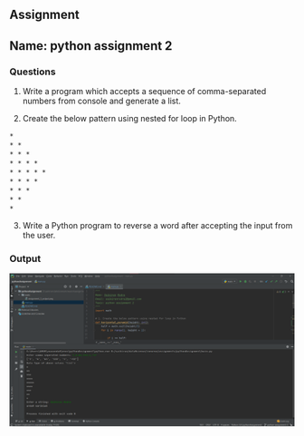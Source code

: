 ## Assignment 
## Name: python assignment 2

### Questions
1. Write a program which accepts a sequence of comma-separated numbers from console  and generate a list. 

2. Create the below pattern using nested for loop in Python. 
```
* 
* * 
* * * 
* * * * 
* * * * * 
* * * * 
* * * 
* * 
* 

```
3. Write a Python program to reverse a word after accepting the input from the user. 


### Output
![output_img](./static/assignment_2_output.png)